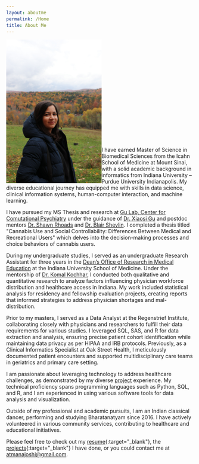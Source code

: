 ```yaml
---
layout: aboutme
permalink: /Home
title: About Me
---
```


<p class="full-width no-margin"><img src="/pic001.jpg" style="width:16rem;height:24rem;" align="left"/></p><br><br><br><br><br><br><br><br><br><br><br><br><br><br><br><br>

I have earned Master of Science in Biomedical Sciences from the Icahn School of Medicine at Mount Sinai, with a solid academic background in informatics from Indiana University – Purdue University Indianapolis. My diverse educational journey has equipped me with skills in data science, clinical information systems, human-computer interaction, and machine learning. 

I have pursued my MS Thesis and research at [Gu Lab, Center for Comutational Psychiatry](https://www.neurocpu.org/) under the guidance of [Dr. Xiaosi Gu](https://profiles.icahn.mssm.edu/xiaosi-gu?pk_vid=b3874027cb494c101721417624946926) and postdoc mentors [Dr. Shawn Rhoads](https://scholar.google.com/citations?hl=en&user=__YmDVEAAAAJ) and [Dr. Blair Shevlin](https://scholar.google.com/citations?user=J_t6LicAAAAJ&hl=en). I completed a thesis titled "Cannabis Use and Social Controllability: Differences Between Medical and Recreational Users" which delves into the decision-making processes and choice behaviors of cannabis users. 

During my undergraduate studies, I served as an undergraduate Research Assistant for three years in the [Dean’s Office of Research in Medical Education](https://medicine.iu.edu/blogs/research-in-medical-education/introduction-research-medical-education-unit) at the Indiana University School of Medicine. Under the mentorship of [Dr. Komal Kochhar](https://scholar.google.com/citations?user=jkkjFzIAAAAJ&hl=en), I conducted both qualitative and quantitative research to analyze factors influencing physician workforce distribution and healthcare access in Indiana. My work included statistical analysis for residency and fellowship evaluation projects, creating reports that informed strategies to address physician shortages and mal-distribution. 

Prior to my masters, I served as a Data Analyst at the Regenstrief Institute, collaborating closely with physicians and researchers to fulfill their data requirements for various studies. I leveraged SQL, SAS, and R for data extraction and analysis, ensuring precise patient cohort identification while maintaining data privacy as per HIPAA and IRB protocols. Previously, as a Clinical Informatics Specialist at Oak Street Health, I meticulously documented patient encounters and supported multidisciplinary care teams in geriatrics and primary care setting. 

I am passionate about leveraging technology to address healthcare challenges, as demonstrated by my diverse [project](https://atmanajoshi.github.io/Projects) experience. My technical proficiency spans programming languages such as Python, SQL, and R, and I am experienced in using various software tools for data analysis and visualization.

Outside of my professional and academic pursuits, I am an Indian classical dancer, performing and studying Bharatanatyam since 2016. I have actively volunteered in various community services, contributing to healthcare and educational initiatives.

Please feel free to check out my [resume](https://drive.google.com/file/d/1vTKALVJb8XFN1WnXD4NJOmXlo1cdQoGn/view?usp=sharing){:target="_blank"}, the [projects](https://atmanajoshi.github.io/Projects){:target="_blank"} I have done, or you could contact me at atmanajoshi@gmail.com.
